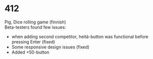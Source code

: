 # 412  
Pig, Dice rolling game (finnish)  
Beta-testers found few issues:  
- when adding second competitor, heitä-button was functional before pressing Enter (fixed)
- Some responsive design issues (fixed)
- Added +50-button
